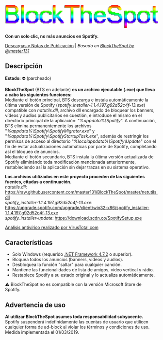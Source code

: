 <img src="https://github.com/bitasuperactive/BlockTheSpot-C-Sharp/blob/master/doc/logo.png">

**Con un solo clic, no más anuncios en Spotify.**

[Descargas y Notas de Publicación](https://github.com/bitasuperactive/BlockTheSpot-C-Sharp/releases) | *Basado en [BlockTheSpot by @master131](https://github.com/master131/BlockTheSpot)*

## Descripción
**Estado:** :no_entry: (parcheado)

**BlockTheSpot** (BTS en adelante) **es un archivo ejecutable (.exe) que lleva a cabo las siguientes funciones:**   
Mediante el botón principal, BTS descarga e instala automáticamente la última versión de Spotify (*spotify_installer-1.1.4.197.g92d52c4f-13.exe*) compatible con *natutils.dll*, archivo dll encargado de bloquear los banners, vídeos y audios publicitarios en cuestión, e introduce el mismo en el directorio principal de la aplicación: "*%appdata%\Spotify*". A continuación, BTS elimina permanentemente los archivos "*%appdata%\Spotify\SpotifyMigrator.exe*" y "*%appdata%\Spotify\SpotifyStartupTask.exe*", además de restringir los permisos de acceso al directorio "*%localappdata%\Spotify\Update*" con el fin de evitar actualizaciones automáticas por parte de Spotify, completando así el bloqueo de anuncios.    
Mediante el botón secundario, BTS instala la última versión actualizada de Spotify eliminándo toda modificación mencionada anteriormente, restableciendo así la aplicación sin dejar trazas en su sistema operativo.

**Los archivos utilizados en este proyecto proceden de las siguientes fuentes, citadas a continuación.**   
*natutils.dll*: https://raw.githubusercontent.com/master131/BlockTheSpot/master/netutils.dll        
*spotify_installer-1.1.4.197.g92d52c4f-13.exe*: https://upgrade.spotify.com/upgrade/client/win32-x86/spotify_installer-1.1.4.197.g92d52c4f-13.exe       
*spotify_installer-update*: https://download.scdn.co/SpotifySetup.exe

[Análisis antivírico realizado por VirusTotal.com](https://www.virustotal.com/gui/file/82e842b08a02d2ce9dbaa7050ca48886efd46c64876f55ffe973de8e98814572/detection)

## Características
- Solo Windows (requerido [.NET Framework 4.7.2](https://dotnet.microsoft.com/en-us/download/dotnet-framework/thank-you/net472-web-installer) o superior).
- Bloquea todos los anuncios (banners, vídeos y audios).
- Desbloquea la función "saltar" para cualquier canción.
- Mantiene las funcionalidades de lista de amigos, vídeo vertical y rádio.
- Restablece Spotify a su estado original y lo actualiza automáticamente.

:warning: BlockTheSpot no es compatible con la versión Microsoft Store de Spotify.


## Advertencia de uso
**Al utilizar BlockTheSpot asumes toda responsabilidad subyacente.**    
Spotify suspenderá indefinidamente las cuentas de usuario que utilicen cualquier forma de ad-block al violar los términos y condiciones de uso. Medida implementada el 01/03/2019.
